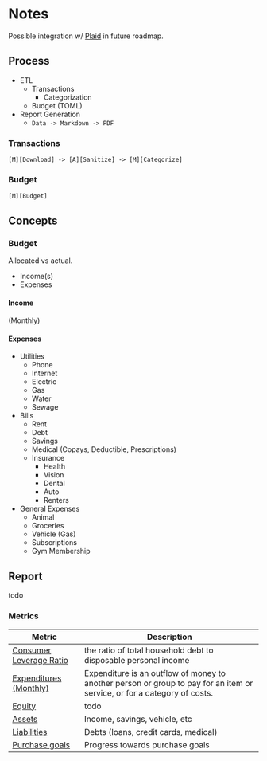 # Notes

Possible integration w/ [Plaid](https://plaid.com/) in future roadmap.

## Process
* ETL
  * Transactions
    * Categorization
  * Budget (TOML)
* Report Generation
  * `Data -> Markdown -> PDF`
  
### Transactions
`[M][Download] -> [A][Sanitize] -> [M][Categorize]`

### Budget
`[M][Budget]`

## Concepts

### Budget
Allocated vs actual.

* Income(s)
* Expenses

#### Income
(Monthly)

#### Expenses
* Utilities
  * Phone
  * Internet
  * Electric
  * Gas
  * Water
  * Sewage
* Bills
  * Rent
  * Debt
  * Savings
  * Medical (Copays, Deductible, Prescriptions)
  * Insurance
    * Health
    * Vision
    * Dental
    * Auto
    * Renters
* General Expenses
  * Animal
  * Groceries
  * Vehicle (Gas)
  * Subscriptions
  * Gym Membership

## Report
todo

### Metrics

| Metric | Description |
| ------ | ----------- |
| [Consumer Leverage Ratio](https://en.wikipedia.org/wiki/Consumer_leverage_ratio) | the ratio of total household debt to disposable personal income |
| [Expenditures (Monthly)](https://en.wikipedia.org/wiki/Expense) | Expenditure is an outflow of money to another person or group to pay for an item or service, or for a category of costs.  |
| [Equity](https://en.wikipedia.org/wiki/Equity_(finance)) | todo |
| [Assets](#) | Income, savings, vehicle, etc |
| [Liabilities](#) | Debts (loans, credit cards, medical) |
| [Purchase goals](#) | Progress towards purchase goals |
